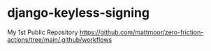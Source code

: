 # django-keyless-signing
My 1st Public Repository
https://github.com/mattmoor/zero-friction-actions/tree/main/.github/workflows
